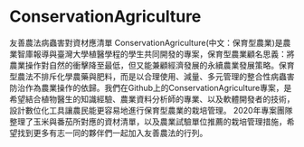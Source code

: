 # ConservationAgriculture
友善農法病蟲害對資材應清單
ConservationAgriculture(中文：保育型農業)是農業智庫報導與臺灣大學植醫學程的學生共同開發的專案，保育型農業顧名思義：將農業操作對自然的衝擊降至最低，但又能兼顧經濟發展的永續農業發展策略。保育型農法不排斥化學農藥與肥料，而是以合理使用、減量、多元管理的整合性病蟲害防治作為農業操作的依歸。我們在Github上的ConservationAgriculture專案，是希望結合植物醫生的知識經驗、農業資料分析師的專業、以及軟體開發者的技術，設計數位化工具讓農民能更容易地進行保育型農業的栽培管理。
2020年專案團隊整理了玉米與番茄所對應的資材清單，以及農業試驗單位推薦的栽培管理措施，希望找到更多有志一同的夥伴們一起加入友善農法的行列。
